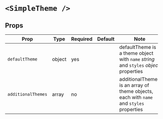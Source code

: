 # `<SimpleTheme />`

## Props

| Prop | Type | Required | Default | Note |
|---|---|---|---|---|
| `defaultTheme` | object | yes | | defaultTheme is a theme object with `name` *string* and `styles` *object* properties
| `additionalThemes` | array | no | | additionalThemes is an array of theme objects, each with `name` and `styles` properties |
